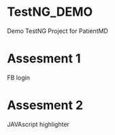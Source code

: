 # TestNG_DEMO
Demo TestNG Project for PatientMD
# Assesment 1 
FB login

# Assesment 2
JAVAscript highlighter 
